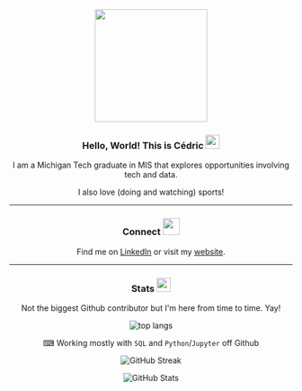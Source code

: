 <div id="about" align="center">
  <img src="https://media.giphy.com/media/NytMLKyiaIh6VH9SPm/giphy.gif" width="200"/>
  
  <h3>Hello, World! This is Cédric <img src="https://media.giphy.com/media/hvRJCLFzcasrR4ia7z/giphy.gif" width="25"></h3>
  
  <p>I am a Michigan Tech graduate in MIS that explores opportunities involving tech and data.</p>
  
  <p>I also love (doing and watching) sports!</p>
  
  <hr>
  
  <h3>Connect <img src="https://media.giphy.com/media/DfmvfaJeDXlEbRuB2N/giphy.gif" width="30"></h3>
  
  <p>Find me on <a href="https://www.linkedin.com/in/cedrickeller/" target="_blank" rel="noopener noreferrer">LinkedIn</a> or visit my <a href="https://cedrickeller.ch" target="_blank" rel="noopener noreferrer">website</a>.</p>
  
  <hr>
  
</div>

<div id="stats" align="center">
  
  <h3>Stats <img src="https://media.giphy.com/media/uhWLu2lsU0rfLiwYlI/giphy.gif" width="25"></h3>
  
  <p>Not the biggest Github contributor but I'm here from time to time. Yay!</p>
  
  <p><img src="https://github-readme-stats-cedrickeller-cmd.vercel.app/api/top-langs/?username=cedrickeller-cmd&layout=compact&hide_progress=true&theme=dark&langs_count=5" alt="top langs"/></p>
  
  <p>⌨ Working mostly with <code>SQL</code> and <code>Python</code>/<code>Jupyter</code> off Github</p>
  
  <p><img src="http://github-readme-streak-stats.herokuapp.com?user=cedrickeller-cmd&theme=dark" alt="GitHub Streak"/></p>
  
  <p><img src="https://github-readme-stats-cedrickeller-cmd.vercel.app/api?username=cedrickeller-cmd&&rank_icon=github&theme=dark" alt="GitHub Stats"/></p>

</div>
